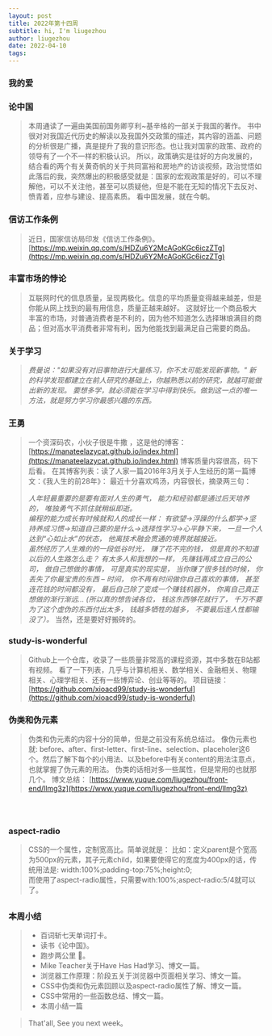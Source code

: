 ```yaml
---
layout: post
title: 2022年第十四周
subtitle: hi, I'm liugezhou
author: liugezhou
date: 2022-04-10
tags:
---
```

### 我的爱
### 论中国
> 本周通读了一遍由美国前国务卿亨利~基辛格的一部关于我国的著作。
> 书中很对对我国近代历史的解读以及我国外交政策的描述，其内容的涵盖、问题的分析很是广播，真是提升了我的意识形态。也让我对国家的政策、政府的领导有了一个不一样的积极认识。
> 所以，政策确实是往好的方向发展的，结合看的两个有关黄奇帆的关于共同富裕和房地产的访谈视频，政治觉悟如此落后的我，突然爆出的积极感受就是：国家的宏观政策是好的，可以不理解他，可以不关注他，甚至可以质疑他，但是不能在无知的情况下去反对、愤青着，应参与建设、提高素质。
> 看中国发展，就在今朝。

### 
### 信访工作条例
> 近日，国家信访局印发《信访工作条例》。
> [https://mp.weixin.qq.com/s/HDZu6Y2McAGoKGc6iczZTg](https://mp.weixin.qq.com/s/HDZu6Y2McAGoKGc6iczZTg)


### 丰富市场的悖论
> 互联网时代的信息质量，呈现两极化。信息的平均质量变得越来越差，但是你能从网上找到的最有用信息，质量正越来越好。
> 这就好比一个商品极大丰富的市场，对普通消费者是不利的，因为他不知道怎么选择琳琅满目的商品；但对高水平消费者非常有利，因为他能找到最满足自己需要的商品。

### 
### 关于学习
> _费曼说："如果没有对旧事物进行大量练习，你不太可能发现新事物。"_
> _新的科学发现都建立在前人研究的基础上，你越熟悉以前的研究，就越可能做出新的发现。_
> _要想多学，就必须能在学习中得到快乐。做到这一点的唯一方法，就是努力学习你最感兴趣的东西。_

### 
### 王勇
> 一个资深码农，小伙子很是牛撒 ，这是他的博客：[https://manateelazycat.github.io/index.html](https://manateelazycat.github.io/index.html)
> 博客质量内容很高，码下后看。
> 在其博客列表：读了人家一篇2016年3月关于人生经历的第一篇博文：《我人生的前28年》：
> 最近十分喜欢鸡汤，内容很长，摘录两三句：
> 
> _人年轻最重要的是要有面对人生的勇气， 能力和经验都是通过后天培养的， 唯独勇气不抓住就稍纵即逝。_
> <br />
> _编程的能力成长有时候就和人的成长一样： 有欲望->浮躁的什么都学->坚持养成习惯->知道自己要的是什么->选择性学习->心平静下来， 一旦一个人达到“心如止水”的状态， 他离技术融会贯通的境界就越接近。_
> <br />
> _虽然经历了人生难的的一段低谷时光， 赚了花不完的钱， 但是真的不知道以后的人生路怎么走？ 有太多人和我想的一样， 先赚钱再成立自己的公司， 做自己想做的事情， 可是真实的现实是， 当你赚了很多钱的时候， 你丢失了你最宝贵的东西 – 时间， 你不再有时间做你自己喜欢的事情， 甚至连花钱的时间都没有， 最后自己除了变成一个赚钱机器外， 你离自己真正想做的渐行渐远… (所以真的想告诫各位， 钱这东西够花就行了， 千万不要为了这个虚伪的东西付出太多， 钱越多牺牲的越多， 不要最后连人性都输没了）。_
> 当然，还是要好好搬砖的。

### 
### study-is-wonderful
> Github上一个仓库，收录了一些质量非常高的课程资源，其中多数在B站都有视频。
> 看了一下列表，几乎与计算机相关、数学相关、金融相关、物理相关、心理学相关、还有一些博弈论、创业等等的。
> 项目链接：[https://github.com/xioacd99/study-is-wonderful](https://github.com/xioacd99/study-is-wonderful)

### 
### 伪类和伪元素
> 伪类和伪元素的内容十分的简单，但是之前没有系统总结过。
> 像伪元素也就: before、after、first-letter、first-line、selection、placeholer这6个。然后了解下每个的小用法、以及before中有关content的用法注意点，也就掌握了伪元素的用法。
> 伪类的话相对多一些属性，但是常用的也就那几个。
> 博文总结：
> [https://www.yuque.com/liugezhou/front-end/llmg3z](https://www.yuque.com/liugezhou/front-end/llmg3z)

### <br />
### aspect-radio
> CSS的一个属性，定制宽高比。简单说就是：
> 比如：定义parent是个宽高为500px的元素，其子元素child，如果要使得它的宽度为400px的话，传统用法是:	width:100%;padding-top:75%;height:0;<br />	而使用了aspect-radio属性，只需要with:100%;aspect-radio:5/4就可以了。

## 
### 本周小结

> - 百词斩七天单词打卡。
> - 读书《论中国》。
> - 跑步两公里 🤣。
> - Mike Teacher关于Have Has Had学习、博文一篇。
> - 浏览器工作原理：阶段五关于浏览器中页面相关学习、博文一篇。
> - CSS中伪类和伪元素回顾以及aspect-radio属性了解、博文一篇。
> - CSS中常用的一些函数总结、博文一篇。
> - 本周小结一篇

 
> That'all, See you next week。

